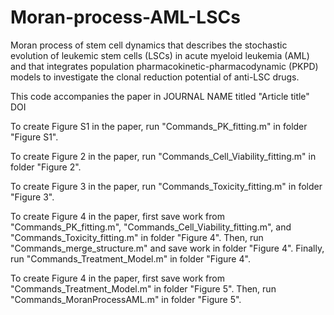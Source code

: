 # Moran-process-AML-LSCs
Moran process of stem cell dynamics that describes the stochastic evolution of leukemic stem cells (LSCs) in acute myeloid leukemia (AML) and that integrates population pharmacokinetic-pharmacodynamic (PKPD) models to investigate the clonal reduction potential of anti-LSC drugs.

This code accompanies the paper in JOURNAL NAME titled "Article title" DOI

To create Figure S1 in the paper, run "Commands_PK_fitting.m" in folder "Figure S1".

To create Figure 2 in the paper, run "Commands_Cell_Viability_fitting.m" in folder "Figure 2".

To create Figure 3 in the paper, run "Commands_Toxicity_fitting.m" in folder "Figure 3".

To create Figure 4 in the paper, first save work from "Commands_PK_fitting.m", "Commands_Cell_Viability_fitting.m", and "Commands_Toxicity_fitting.m" in folder "Figure 4". Then, run "Commands_merge_structure.m" and save work in folder "Figure 4". Finally, run "Commands_Treatment_Model.m" in folder "Figure 4".

To create Figure 4 in the paper, first save work from "Commands_Treatment_Model.m" in folder "Figure 5". Then, run "Commands_MoranProcessAML.m" in folder "Figure 5".
